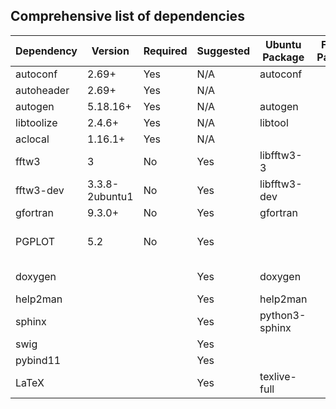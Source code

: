 
## Comprehensive list of dependencies
| Dependency | Version            | Required  | Suggested | Ubuntu Package | Fedora Package | NixOS Package | Notes                              |
| -----------|--------------------|-----------|-----------|----------------|----------------|---------------|------------------------------------|
| autoconf   | 2.69+  		  | Yes       | N/A       | autoconf       |                |               |                                    |
| autoheader | 2.69+  		  | Yes       | N/A       |                |                |               |                                    |
| autogen    | 5.18.16+ 	  | Yes       | N/A       | autogen        |                |               |                                    |
| libtoolize | 2.4.6+ 		  | Yes       | N/A       | libtool        |                |               |                                    |
| aclocal    | 1.16.1+		  | Yes       | N/A       |                |                |               |                                    |
| fftw3      | 3	          | No        | Yes       | libfftw3-3     |                |               |                                    |
| fftw3-dev  | 3.3.8-2ubuntu1     | No        | Yes       | libfftw3-dev   |                |               |                                    |
| gfortran   | 9.3.0+  		  | No        | Yes       | gfortran       |                |               |                                    |
| PGPLOT     | 5.2    		  | No        | Yes       |                |                |               | Recommended to compile from source |
| doxygen    |                    |           | Yes       | doxygen        |                |               | Used for documentation             |
| help2man   |                    |           | Yes       | help2man       |  	            |               |					 |
| sphinx     |                    |           | Yes       | python3-sphinx |                |	            |                                    |
| swig	     |                    |           | Yes       |                |                |               |					 |
| pybind11   |	                  |	      | Yes	  |    		   |                |		    |					 |	
| LaTeX	     |                    |           | Yes       | texlive-full   |	            |               |                                    |

